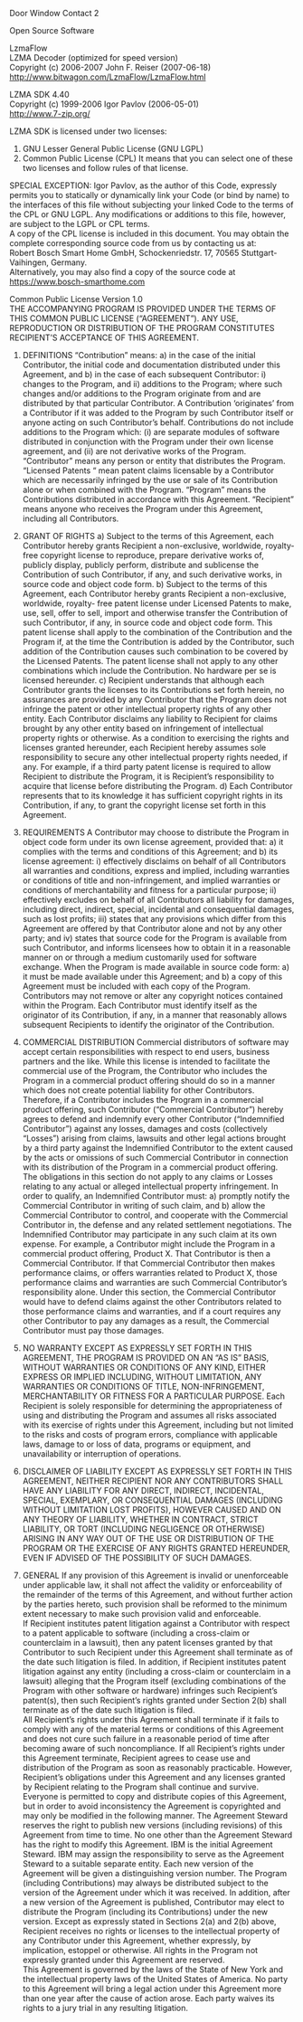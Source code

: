 Door Window Contact 2

Open Source Software

LzmaFlow  
LZMA Decoder (optimized for speed version)  
Copyright (c) 2006-2007 John F. Reiser (2007-06-18)  
http://www.bitwagon.com/LzmaFlow/LzmaFlow.html  

LZMA SDK 4.40  
Copyright (c) 1999-2006 Igor Pavlov (2006-05-01)  
http://www.7-zip.org/  

LZMA SDK is licensed under two licenses:

1) GNU Lesser General Public License (GNU LGPL)
2) Common Public License (CPL)
It means that you can select one of these two licenses and follow
rules of that license.  

SPECIAL EXCEPTION:
Igor Pavlov, as the author of this Code, expressly permits you to
statically or dynamically link your Code (or bind by name) to the
interfaces of this file without subjecting your linked Code to the
terms of the CPL or GNU LGPL. Any modifications or additions to
this file, however, are subject to the LGPL or CPL terms.  
A copy of the CPL license is included in this document. You may
obtain the complete corresponding source code from us by contacting
us at:  
Robert Bosch Smart Home GmbH, Schockenriedstr. 17, 70565
Stuttgart-Vaihingen, Germany.  
Alternatively, you may also find a copy of the source code at
https://www.bosch-smarthome.com

Common Public License Version 1.0  
THE ACCOMPANYING PROGRAM IS PROVIDED UNDER THE
TERMS OF THIS COMMON PUBLIC LICENSE (“AGREEMENT”).
ANY USE, REPRODUCTION OR DISTRIBUTION OF THE PROGRAM
CONSTITUTES RECIPIENT’S ACCEPTANCE OF THIS AGREEMENT.

1. DEFINITIONS
“Contribution” means:
a) in the case of the initial Contributor, the initial code and documentation
distributed under this Agreement, and
b) in the case of each subsequent Contributor:
i) changes to the Program, and
ii) additions to the Program;
where such changes and/or additions to the Program originate
from and are distributed by that particular Contributor. A Contribution
‘originates’ from a Contributor if it was added to the Program
by such Contributor itself or anyone acting on such Contributor’s
behalf. Contributions do not include additions to the Program
which: (i) are separate modules of software distributed in
conjunction with the Program under their own license agreement,
and (ii) are not derivative works of the Program.
“Contributor” means any person or entity that distributes the
Program.
“Licensed Patents “ mean patent claims licensable by a Contributor
which are necessarily infringed by the use or sale of its Contribution
alone or when combined with the Program.
“Program” means the Contributions distributed in accordance
with this Agreement.
“Recipient” means anyone who receives the Program under this
Agreement, including all Contributors.  

2. GRANT OF RIGHTS
a) Subject to the terms of this Agreement, each Contributor
hereby grants Recipient a non-exclusive, worldwide, royalty-
free copyright license to reproduce, prepare derivative
works of, publicly display, publicly perform, distribute and
sublicense the Contribution of such Contributor, if any, and
such derivative works, in source code and object code form.
b) Subject to the terms of this Agreement, each Contributor
hereby grants Recipient a non-exclusive, worldwide, royalty-
free patent license under Licensed Patents to make, use,
sell, offer to sell, import and otherwise transfer the Contribution
of such Contributor, if any, in source code and object
code form. This patent license shall apply to the combination
of the Contribution and the Program if, at the time the Contribution
is added by the Contributor, such addition of the
Contribution causes such combination to be covered by the
Licensed Patents. The patent license shall not apply to any
other combinations which include the Contribution. No hardware
per se is licensed hereunder.
c) Recipient understands that although each Contributor grants
the licenses to its Contributions set forth herein, no assurances
are provided by any Contributor that the Program does
not infringe the patent or other intellectual property rights
of any other entity. Each Contributor disclaims any liability
to Recipient for claims brought by any other entity based on
infringement of intellectual property rights or otherwise. As a
condition to exercising the rights and licenses granted hereunder,
each Recipient hereby assumes sole responsibility to
secure any other intellectual property rights needed, if any.
For example, if a third party patent license is required to allow
Recipient to distribute the Program, it is Recipient’s responsibility
to acquire that license before distributing the Program.
d) Each Contributor represents that to its knowledge it has sufficient
copyright rights in its Contribution, if any, to grant the
copyright license set forth in this Agreement.  

3. REQUIREMENTS
A Contributor may choose to distribute the Program in object
code form under its own license agreement, provided that:
a) it complies with the terms and conditions of this Agreement;
and
b) its license agreement:
i) effectively disclaims on behalf of all Contributors all warranties
and conditions, express and implied, including
warranties or conditions of title and non-infringement,
and implied warranties or conditions of merchantability
and fitness for a particular purpose;
ii) effectively excludes on behalf of all Contributors all liability
for damages, including direct, indirect, special,
incidental and consequential damages, such as lost
profits;
iii) states that any provisions which differ from this Agreement
are offered by that Contributor alone and not by
any other party; and
iv) states that source code for the Program is available
from such Contributor, and informs licensees how
to obtain it in a reasonable manner on or through a
medium customarily used for software exchange.
When the Program is made available in source code form:
a) it must be made available under this Agreement; and
b) a copy of this Agreement must be included with each copy
of the Program.
Contributors may not remove or alter any copyright notices
contained within the Program. Each Contributor must identify
itself as the originator of its Contribution, if any, in a manner
that reasonably allows subsequent Recipients to identify the
originator of the Contribution.  

4. COMMERCIAL DISTRIBUTION
Commercial distributors of software may accept certain responsibilities
with respect to end users, business partners and the
like. While this license is intended to facilitate the commercial use
of the Program, the Contributor who includes the Program in a
commercial product offering should do so in a manner which does
not create potential liability for other Contributors. Therefore, if a
Contributor includes the Program in a commercial product offering,
such Contributor (“Commercial Contributor”) hereby agrees
to defend and indemnify every other Contributor (“Indemnified
Contributor”) against any losses, damages and costs (collectively
“Losses”) arising from claims, lawsuits and other legal actions
brought by a third party against the Indemnified Contributor to
the extent caused by the acts or omissions of such Commercial
Contributor in connection with its distribution of the Program in
a commercial product offering. The obligations in this section do
not apply to any claims or Losses relating to any actual or alleged
intellectual property infringement. In order to qualify, an Indemnified
Contributor must:
a) promptly notify the Commercial Contributor in writing of such
claim, and
b) allow the Commercial Contributor to control, and cooperate
with the Commercial Contributor in, the defense and any
related settlement negotiations. The Indemnified Contributor
may participate in any such claim at its own expense.
For example, a Contributor might include the Program in a commercial
product offering, Product X. That Contributor is then a
Commercial Contributor. If that Commercial Contributor then
makes performance claims, or offers warranties related to Product
X, those performance claims and warranties are such Commercial
Contributor’s responsibility alone. Under this section, the
Commercial Contributor would have to defend claims against the
other Contributors related to those performance claims and warranties,
and if a court requires any other Contributor to pay any
damages as a result, the Commercial Contributor must pay those
damages.  

5. NO WARRANTY
EXCEPT AS EXPRESSLY SET FORTH IN THIS AGREEMENT, THE
PROGRAM IS PROVIDED ON AN “AS IS” BASIS, WITHOUT WARRANTIES
OR CONDITIONS OF ANY KIND, EITHER EXPRESS OR
IMPLIED INCLUDING, WITHOUT LIMITATION, ANY WARRANTIES
OR CONDITIONS OF TITLE, NON-INFRINGEMENT, MERCHANTABILITY
OR FITNESS FOR A PARTICULAR PURPOSE.
Each Recipient is solely responsible for determining the appropriateness
of using and distributing the Program and assumes all
risks associated with its exercise of rights under this Agreement,
including but not limited to the risks and costs of program errors,
compliance with applicable laws, damage to or loss of data, programs
or equipment, and unavailability or interruption of operations.

6. DISCLAIMER OF LIABILITY
EXCEPT AS EXPRESSLY SET FORTH IN THIS AGREEMENT, NEITHER
RECIPIENT NOR ANY CONTRIBUTORS SHALL HAVE ANY
LIABILITY FOR ANY DIRECT, INDIRECT, INCIDENTAL, SPECIAL,
EXEMPLARY, OR CONSEQUENTIAL DAMAGES (INCLUDING
WITHOUT LIMITATION LOST PROFITS), HOWEVER CAUSED
AND ON ANY THEORY OF LIABILITY, WHETHER IN CONTRACT,
STRICT LIABILITY, OR TORT (INCLUDING NEGLIGENCE OR OTHERWISE)
ARISING IN ANY WAY OUT OF THE USE OR DISTRIBUTION
OF THE PROGRAM OR THE EXERCISE OF ANY RIGHTS
GRANTED HEREUNDER, EVEN IF ADVISED OF THE POSSIBILITY
OF SUCH DAMAGES.

7. GENERAL
If any provision of this Agreement is invalid or unenforceable
under applicable law, it shall not affect the validity or enforceability
of the remainder of the terms of this Agreement, and without
further action by the parties hereto, such provision shall be
reformed to the minimum extent necessary to make such provision
valid and enforceable.  
If Recipient institutes patent litigation against a Contributor with
respect to a patent applicable to software (including a cross-claim
or counterclaim in a lawsuit), then any patent licenses granted by
that Contributor to such Recipient under this Agreement shall terminate
as of the date such litigation is filed. In addition, if Recipient
institutes patent litigation against any entity (including a
cross-claim or counterclaim in a lawsuit) alleging that the Program
itself (excluding combinations of the Program with other software
or hardware) infringes such Recipient’s patent(s), then such
Recipient’s rights granted under Section 2(b) shall terminate as of
the date such litigation is filed.  
All Recipient’s rights under this Agreement shall terminate if it
fails to comply with any of the material terms or conditions of this
Agreement and does not cure such failure in a reasonable period
of time after becoming aware of such noncompliance. If all Recipient’s
rights under this Agreement terminate, Recipient agrees to
cease use and distribution of the Program as soon as reasonably
practicable. However, Recipient’s obligations under this Agreement
and any licenses granted by Recipient relating to the Program
shall continue and survive.  
Everyone is permitted to copy and distribute copies of this Agreement,
but in order to avoid inconsistency the Agreement is copyrighted
and may only be modified in the following manner. The
Agreement Steward reserves the right to publish new versions
(including revisions) of this Agreement from time to time. No
one other than the Agreement Steward has the right to modify
this Agreement. IBM is the initial Agreement Steward. IBM may
assign the responsibility to serve as the Agreement Steward to a
suitable separate entity. Each new version of the Agreement will
be given a distinguishing version number. The Program (including
Contributions) may always be distributed subject to the version
of the Agreement under which it was received. In addition,
after a new version of the Agreement is published, Contributor
may elect to distribute the Program (including its Contributions)
under the new version. Except as expressly stated in Sections
2(a) and 2(b) above, Recipient receives no rights or licenses
to the intellectual property of any Contributor under this Agreement,
whether expressly, by implication, estoppel or otherwise.
All rights in the Program not expressly granted under this Agreement
are reserved.  
This Agreement is governed by the laws of the State of New York
and the intellectual property laws of the United States of America.
No party to this Agreement will bring a legal action under this
Agreement more than one year after the cause of action arose.
Each party waives its rights to a jury trial in any resulting litigation.
